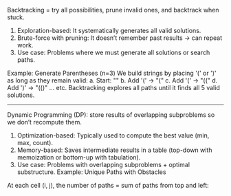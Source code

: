 Backtracking = try all possibilities, prune invalid ones, and backtrack when stuck.

1. Exploration-based: It systematically generates all valid solutions.
2. Brute-force with pruning: It doesn’t remember past results → can repeat work.
3. Use case: Problems where we must generate all solutions or search paths.
   
Example: Generate Parentheses (n=3)
We build strings by placing '(' or ')' as long as they remain valid:
a. Start: ""
b. Add '(' → "("
c. Add '(' → "(("
d. Add ')' → "(()" … etc.
Backtracking explores all paths until it finds all 5 valid solutions.


---------------------------------------------------------------------------------------------------
Dynamic Programming (DP): store results of overlapping subproblems so we don’t recompute them.

1. Optimization-based: Typically used to compute the best value (min, max, count).
2. Memory-based: Saves intermediate results in a table (top-down with memoization or bottom-up with tabulation).
3. Use case: Problems with overlapping subproblems + optimal substructure.
Example: Unique Paths with Obstacles

At each cell (i, j), the number of paths = sum of paths from top and left:
